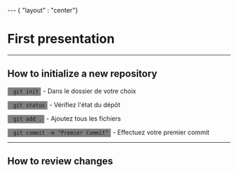 --- { "layout" : "center"}
<style>
  code {
    background-color: #808080; /* couleur grise en hexadécimal */
    padding: 2px 5px;
    border: 1px solid #ccc;
    border-radius: 3px;
  }
</style>

# First presentation

---

## How to initialize a new repository

<code> git init</code> - Dans le dossier de votre choix

<code> git status</code> - Vérifiez l'état du dépôt

<code> git add .</code> - Ajoutez tous les fichiers

<code> git commit -m "Premier Commit"</code> - Effectuez votre premier commit

---

## How to review changes